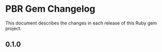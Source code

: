 # PBR Gem Changelog

This document describes the changes in each release of this Ruby gem project.

## 0.1.0
